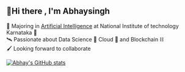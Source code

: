 ## 👋Hi there , I'm Abhaysingh
🤖 Majoring in [Artificial Intelligence](https://infotech.nitk.ac.in/frontpage) at National Institute of technology Karnataka 🏫<br/>
🛰️ Passionate about Data Science 🐍 Cloud 💭 and Blockchain ⛓️<br/>
🖌️ Looking forward to collaborate 

[![Abhay's GitHub stats](https://github-readme-stats.vercel.app/api?username=rjxwat&show_icons=true&theme=radical&count_private=true&hide_rank=false)](https://github.com/anuraghazra/github-readme-stats)
